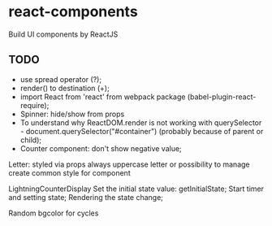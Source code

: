 # react-components
Build UI components by ReactJS

## TODO
* use spread operator (?); 
* render() to destination (+);
* import React from 'react' from webpack package (babel-plugin-react-require);
* Spinner: hide/show from props
* To understand why ReactDOM.render is not working with querySelector - document.querySelector("#container") (probably because of parent or child); 
* Counter component: don't show negative value; 

Letter:
styled via props
always uppercase letter or possibility to manage
create common style for component

LightningCounterDisplay
Set the initial state value: getInitialState;
Start timer and setting state;
Rendering the state change;

Random bgcolor for cycles
